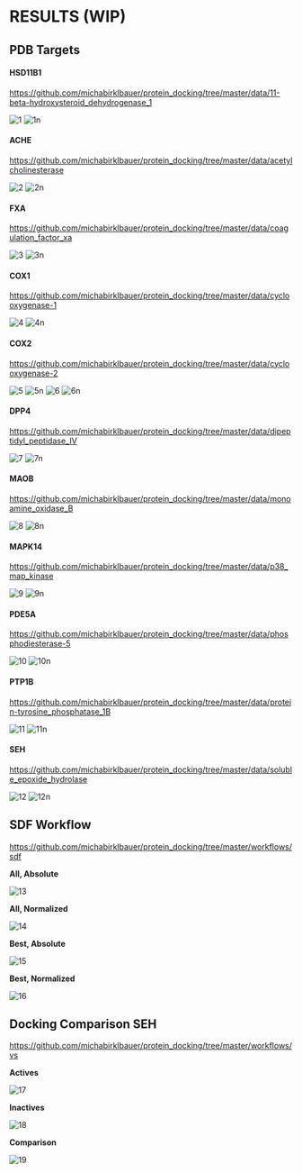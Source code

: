 # RESULTS (WIP)

## PDB Targets

#### HSD11B1

https://github.com/michabirklbauer/protein_docking/tree/master/data/11-beta-hydroxysteroid_dehydrogenase_1

![1](data/11-beta-hydroxysteroid_dehydrogenase_1/results/11-beta-hydroxysteroid_dehydrogenase_1.png)
![1n](data/11-beta-hydroxysteroid_dehydrogenase_1/results/11-beta-hydroxysteroid_dehydrogenase_1_normalized.png)

#### ACHE

https://github.com/michabirklbauer/protein_docking/tree/master/data/acetylcholinesterase

![2](data/acetylcholinesterase/results/acetylcholinesterase.png)
![2n](data/acetylcholinesterase/results/acetylcholinesterase_normalized.png)

#### FXA

https://github.com/michabirklbauer/protein_docking/tree/master/data/coagulation_factor_xa

![3](data/coagulation_factor_xa/results/coagulation_factor_xa.png)
![3n](data/coagulation_factor_xa/results/coagulation_factor_xa_normalized.png)

#### COX1

https://github.com/michabirklbauer/protein_docking/tree/master/data/cyclooxygenase-1

![4](data/cyclooxygenase-1/results/cyclooxygenase-1.png)
![4n](data/cyclooxygenase-1/results/cyclooxygenase-1_normalized.png)

#### COX2

https://github.com/michabirklbauer/protein_docking/tree/master/data/cyclooxygenase-2

![5](data/cyclooxygenase-2/results/cyclooxygenase-2.png)
![5n](data/cyclooxygenase-2/results/cyclooxygenase-2_normalized.png)
![6](data/cyclooxygenase-2/results_human/cyclooxygenase-2_human.png)
![6n](data/cyclooxygenase-2/results_human/cyclooxygenase-2_human_normalized.png)

#### DPP4

https://github.com/michabirklbauer/protein_docking/tree/master/data/dipeptidyl_peptidase_IV

![7](data/dipeptidyl_peptidase_IV/results/dipeptidyl_peptidase_IV.png)
![7n](data/dipeptidyl_peptidase_IV/results/dipeptidyl_peptidase_IV_normalized.png)

#### MAOB

https://github.com/michabirklbauer/protein_docking/tree/master/data/monoamine_oxidase_B

![8](data/monoamine_oxidase_B/results/monoamine_oxidase_B.png)
![8n](data/monoamine_oxidase_B/results/monoamine_oxidase_B_normalized.png)

#### MAPK14

https://github.com/michabirklbauer/protein_docking/tree/master/data/p38_map_kinase

![9](data/p38_map_kinase/results/p38_map_kinase.png)
![9n](data/p38_map_kinase/results/p38_map_kinase_normalized.png)

#### PDE5A

https://github.com/michabirklbauer/protein_docking/tree/master/data/phosphodiesterase-5

![10](data/phosphodiesterase-5/results/phosphodiesterase-5.png)
![10n](data/phosphodiesterase-5/results/phosphodiesterase-5_normalized.png)

#### PTP1B

https://github.com/michabirklbauer/protein_docking/tree/master/data/protein-tyrosine_phosphatase_1B

![11](data/protein-tyrosine_phosphatase_1B/results/protein-tyrosine_phosphatase_1B.png)
![11n](data/protein-tyrosine_phosphatase_1B/results/protein-tyrosine_phosphatase_1B_normalized.png)

#### SEH

https://github.com/michabirklbauer/protein_docking/tree/master/data/soluble_epoxide_hydrolase

![12](data/soluble_epoxide_hydrolase/results/soluble_epoxide_hydrolase.png)
![12n](data/soluble_epoxide_hydrolase/results/soluble_epoxide_hydrolase_normalized.png)

## SDF Workflow

https://github.com/michabirklbauer/protein_docking/tree/master/workflows/sdf

**All, Absolute**

![13](workflows/sdf/results/results_vs_6hgv_6A_Gold.png)

**All, Normalized**

![14](workflows/sdf/results/results_normalized_vs_6hgv_6A_Gold.png)

**Best, Absolute**

![15](workflows/sdf/results/results_best_vs_6hgv_6A_Gold.png)

**Best, Normalized**

![16](workflows/sdf/results/results_best_normalized_vs_6hgv_6A_Gold.png)

## Docking Comparison SEH

https://github.com/michabirklbauer/protein_docking/tree/master/workflows/vs

**Actives**

![17](workflows/vs/results/sEH_6hgv_results_actives.png)

**Inactives**

![18](workflows/vs/results/sEH_6hgv_results_inactives.png)

**Comparison**

![19](workflows/vs/results/sEH_6hgv_results_comparison.png)
